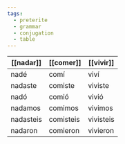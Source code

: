 ```yaml
---
tags:
  - preterite
  - grammar
  - conjugation
  - table
---
```


| [[nadar]] | [[comer]] | [[vivir]] |        
| --------- | --------- | --------- |
| nadé      | comí      | viví      |    
| nadaste   | comiste   | viviste | 
| nadó      | comió     | vivió     | 
| nadamos   | comimos   | vivimos |
| nadasteis | comisteis | vivisteis |
| nadaron   | comieron  | vivieron |
